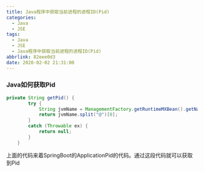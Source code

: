```yaml
---
title: Java程序中获取当前进程的进程ID(Pid)
categories:
  - Java
  - JSE
tags:
  - Java
  - JSE
  - Java程序中获取当前进程的进程ID(Pid)
abbrlink: 82eee0d3
date: 2020-02-02 21:31:00
---
```


### Java如何获取Pid

```java
private String getPid() {
		try {
			String jvmName = ManagementFactory.getRuntimeMXBean().getName();
			return jvmName.split("@")[0];
		}
		catch (Throwable ex) {
			return null;
		}
	}
```
上面的代码来着SpringBoot的ApplicationPid的代码。通过这段代码就可以获取到Pid
